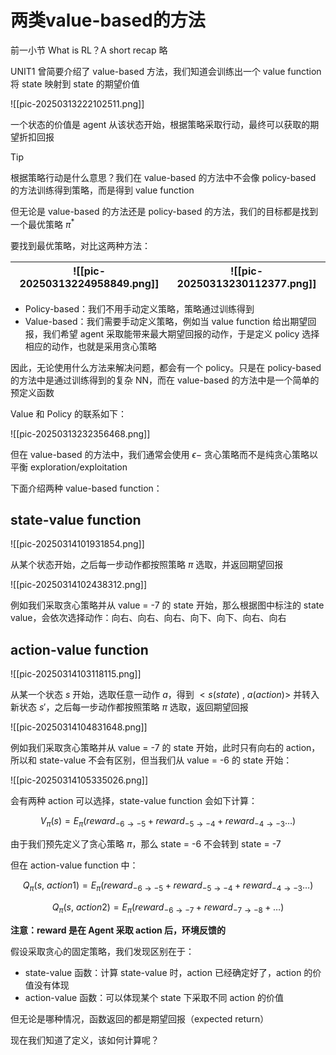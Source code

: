# 两类value-based的方法

前一小节 What is RL？A short recap 略

UNIT1 曾简要介绍了 value-based 方法，我们知道会训练出一个 value function 将 state 映射到 state 的期望价值

![[pic-20250313222102511.png]]

一个状态的价值是 agent 从该状态开始，根据策略采取行动，最终可以获取的期望折扣回报

> [!tip]
> 根据策略行动是什么意思？我们在 value-based 的方法中不会像 policy-based 的方法训练得到策略，而是得到 value function

但无论是 value-based 的方法还是 policy-based 的方法，我们的目标都是找到一个最优策略 $\pi^{*}$

要找到最优策略，对比这两种方法：

| ![[pic-20250313224958849.png]] | ![[pic-20250313230112377.png]] |
| ---------------------------------- | ------------------------------ |

- Policy-based：我们不用手动定义策略，策略通过训练得到
- Value-based：我们需要手动定义策略，例如当 value function 给出期望回报，我们希望 agent 采取能带来最大期望回报的动作，于是定义 policy 选择相应的动作，也就是采用贪心策略

因此，无论使用什么方法来解决问题，都会有一个 policy。只是在 policy-based 的方法中是通过训练得到的复杂 NN，而在 value-based 的方法中是一个简单的预定义函数

Value 和 Policy 的联系如下：

![[pic-20250313232356468.png]]

但在 value-based 的方法中，我们通常会使用 $\epsilon-$ 贪心策略而不是纯贪心策略以平衡 exploration/exploitation

下面介绍两种 value-based function：

## state-value function

![[pic-20250314101931854.png]]

从某个状态开始，之后每一步动作都按照策略 $\pi$ 选取，并返回期望回报

![[pic-20250314102438312.png]]

例如我们采取贪心策略并从 value = -7 的 state 开始，那么根据图中标注的 state value，会依次选择动作：向右、向右、向右、向下、向下、向右、向右

## action-value function

![[pic-20250314103118115.png]]

从某一个状态 $s$ 开始，选取任意一动作 $a$，得到 $<s(state)\ ,\ a(action)>$ 并转入新状态 $s'$，之后每一步动作都按照策略 $\pi$ 选取，返回期望回报

![[pic-20250314104831648.png]]

例如我们采取贪心策略并从 value = -7 的 state 开始，此时只有向右的 action，所以和 state-value 不会有区别，但当我们从 value = -6 的 state 开始：

![[pic-20250314105335026.png]]

会有两种 action 可以选择，state-value function 会如下计算：

$$V_{\pi}(s)=E_{\pi}\left(reward_{-6\to -5}+reward_{-5\to -4}+reward_{-4\to -3}\dots\right)$$

由于我们预先定义了贪心策略 $\pi$，那么 state = -6 不会转到 state = -7

但在 action-value function 中：

$$
Q_{\pi}(s,\ action1) = E_{\pi}\left(reward_{-6\to -5}+reward_{-5\to -4}+reward_{-4\to -3}\dots\right) 
$$

$$
Q_{\pi}(s,\ action2) = E_{\pi}\left(reward_{-6\to -7}+reward_{-7\to -8}+\dots\right) 
$$

**注意：reward 是在 Agent 采取 action 后，环境反馈的**

假设采取贪心的固定策略，我们发现区别在于：
- state-value 函数：计算 state-value 时，action 已经确定好了，action 的价值没有体现
- action-value 函数：可以体现某个 state 下采取不同 action 的价值

但无论是哪种情况，函数返回的都是期望回报（expected return）

现在我们知道了定义，该如何计算呢？